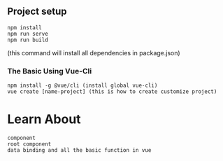 ## Project setup

```
npm install
npm run serve
npm run build
```

(this command will install all dependencies in package.json)

### The Basic Using Vue-Cli

```
npm install -g @vue/cli (install global vue-cli)
vue create [name-project] (this is how to create customize project)
```

# Learn About

```
component
root component
data binding and all the basic function in vue
```
